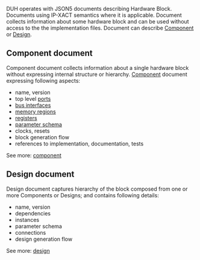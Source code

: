 DUH operates with JSON5 documents describing Hardware Block.
Documents using IP-XACT semantics where it is applicable.
Document collects information about some hardware block
and can be used without access to the the implementation files.
Document can describe [Component](component.md) or [Design](design.md).

## Component document

Component document collects information about a single hardware block
without expressing internal structure or hierarchy.
[Component](component.md) document expressing following aspects:

  * name, version
  * top level [ports](component.md#ports)
  * [bus interfaces](component.md#bus-interfaces)
  * [memory regions](component.md#memory-regions)
  * [registers](component.md#registers)
  * [parameter schema](component.md#parameter-schema)
  * clocks, resets
  * block generation flow
  * references to implementation, documentation, tests

See more: [component](component.md)

## Design document

Design document captures hierarchy of the block composed from one or more
Components or Designs; and contains following details:

  * name, version
  * dependencies
  * instances
  * parameter schema
  * connections
  * design generation flow

See more: [design](design.md)
